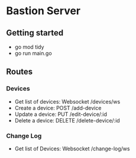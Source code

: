 # Bastion Server

## Getting started

- go mod tidy
- go run main.go


## Routes

### Devices

- Get list of devices: Websocket /devices/ws
- Create a device: POST /add-device
- Update a device: PUT /edit-device/:id
- Delete a device: DELETE /delete-device/:id


### Change Log

- Get list of Devices: Websocket /change-log/ws
